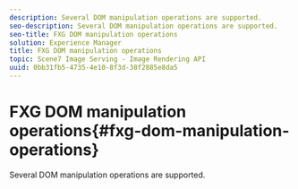 ```yaml
---
description: Several DOM manipulation operations are supported.
seo-description: Several DOM manipulation operations are supported.
seo-title: FXG DOM manipulation operations
solution: Experience Manager
title: FXG DOM manipulation operations
topic: Scene7 Image Serving - Image Rendering API
uuid: 0bb31fb5-4735-4e10-8f3d-38f2885e8da5
---
```


# FXG DOM manipulation operations{#fxg-dom-manipulation-operations}

Several DOM manipulation operations are supported.

